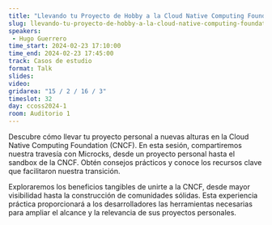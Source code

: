 ```yaml
---
title: "Llevando tu Proyecto de Hobby a la Cloud Native Computing Foundation"
slug: llevando-tu-proyecto-de-hobby-a-la-cloud-native-computing-foundation
speakers:
 - Hugo Guerrero
time_start: 2024-02-23 17:10:00
time_end: 2024-02-23 17:45:00
track: Casos de estudio
format: Talk
slides: 
video: 
gridarea: "15 / 2 / 16 / 3"
timeslot: 32
day: ccoss2024-1
room: Auditorio 1
---
```


Descubre cómo llevar tu proyecto personal a nuevas alturas en la Cloud Native Computing Foundation (CNCF). En esta sesión, compartiremos nuestra travesía con Microcks, desde un proyecto personal hasta el sandbox de la CNCF. Obtén consejos prácticos y conoce los recursos clave que facilitaron nuestra transición.
 
Exploraremos los beneficios tangibles de unirte a la CNCF, desde mayor visibilidad hasta la construcción de comunidades sólidas. Esta experiencia práctica proporcionará a los desarrolladores las herramientas necesarias para ampliar el alcance y la relevancia de sus proyectos personales.
